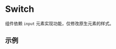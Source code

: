 <script setup>
import componentDemo from './DemoSwitch.vue'
import demoSwitchControl from './DemoSwitchControl.vue'
</script>

# Switch

组件依赖 `input` 元素实现功能，仅修改原生元素的样式。

## 示例

<demo-switch-control v-slot="props" >
  <preview-demo-code comp-name="Switch" demo-name="DemoSwitch">
    <component-demo v-bind="props" />
  </preview-demo-code>
</demo-switch-control>
